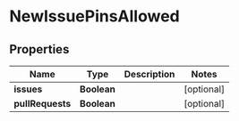 
# NewIssuePinsAllowed

## Properties
Name | Type | Description | Notes
------------ | ------------- | ------------- | -------------
**issues** | **Boolean** |  |  [optional]
**pullRequests** | **Boolean** |  |  [optional]



